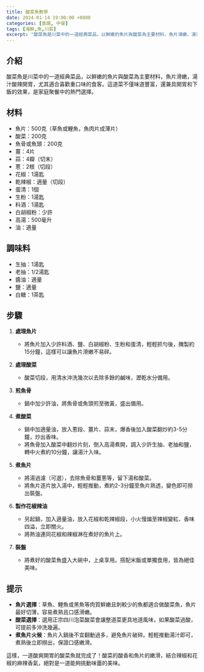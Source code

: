 ```yaml
---
title: 酸菜魚教學
date: 2024-01-14 19:00:00 +0800
categories: [食譜, 中餐]
tags: [海鮮,魚,川菜] 
excerpt: "酸菜魚是川菜中的一道經典菜品，以鮮嫩的魚片與酸菜為主要材料，魚片滑嫩，湯汁酸辣開胃，尤其適合喜歡重口味的食客"
---
```


## 介紹
酸菜魚是川菜中的一道經典菜品，以鮮嫩的魚片與酸菜為主要材料，魚片滑嫩，湯汁酸辣開胃，尤其適合喜歡重口味的食客。這道菜不僅味道豐富，還兼具開胃和下飯的效果，是家庭聚餐中的熱門選擇。

## 材料
- 魚片：500克（草魚或鯉魚，魚肉片成薄片）
- 酸菜：200克
- 魚骨或魚頭：200克
- 薑：4片
- 蒜：4瓣（切末）
- 蔥：2根（切段）
- 花椒：1湯匙
- 乾辣椒：適量（切段）
- 蛋清：1個
- 生粉：1湯匙
- 料酒：1湯匙
- 白胡椒粉：少許
- 高湯：500毫升
- 油：適量

## 調味料
- 生抽：1湯匙
- 老抽：1/2湯匙
- 醬油：適量
- 鹽：適量
- 白糖：1茶匙

## 步驟

1. **處理魚片**
   - 將魚片加入少許料酒、鹽、白胡椒粉、生粉和蛋清，輕輕抓勻後，腌製約15分鐘，這樣可以讓魚片滑嫩不易碎。

2. **處理酸菜**
   - 酸菜切段，用清水沖洗幾次以去除多餘的鹹味，瀝乾水分備用。

3. **煎魚骨**
   - 鍋中加少許油，將魚骨或魚頭煎至微黃，盛出備用。

4. **煮酸菜**
   - 鍋中加適量油，放入蔥段、薑片、蒜末，爆香後加入酸菜翻炒約3-5分鐘，炒出香味。
   - 將魚骨加入酸菜中翻炒片刻，倒入高湯煮開，調入少許生抽、老抽和鹽，轉中火煮約10分鐘，讓湯汁入味。

5. **煮魚片**
   - 將湯過濾（可選），去除魚骨和薑蔥等，留下湯和酸菜。
   - 將魚片逐片放入湯中，輕輕推動，煮約2-3分鐘至魚片熟透，變色即可撈出裝盤。

6. **製作花椒辣油**
   - 另起鍋，加入適量油，放入花椒和乾辣椒段，小火慢煸至辣椒變紅、香味四溢，立即關火。
   - 將熱油連同花椒和辣椒淋在煮好的魚片上。

7. **裝盤**
   - 將煮好的酸菜魚盛入大碗中，上桌享用。搭配米飯或單獨食用，皆為絕佳美味。

## 提示
- **魚片選擇**：草魚、鯉魚或黑魚等肉質鮮嫩且刺較少的魚都適合做酸菜魚，魚片最好切薄，容易煮熟且口感滑嫩。
- **酸菜選擇**：選用正宗四川泡菜酸菜會讓整道菜更具地道風味，如果酸菜過酸，可提前多沖洗幾遍。
- **煮魚片火候**：魚片入鍋後不宜翻動過多，避免魚片破碎。輕輕推動湯汁即可，煮熟後立即撈出，保證口感嫩滑。

這樣，一道酸爽開胃的酸菜魚就完成了！酸菜的酸香和魚片的嫩滑，結合辣椒和花椒的麻辣香氣，絕對是一道能夠挑動味蕾的美味。
